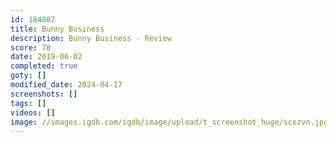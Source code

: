 ```yaml
---
id: 184887
title: Bunny Business
description: Bunny Business - Review
score: 70
date: 2019-06-02
completed: true
goty: []
modified_date: 2024-04-17
screenshots: []
tags: []
videos: []
image: //images.igdb.com/igdb/image/upload/t_screenshot_huge/scezvn.jpg
---
```


